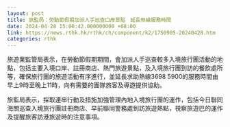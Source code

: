 ```yaml
---
layout: post
title: 旅監局：勞動節假期加派人手巡查口岸景點　延長熱線服務時間
date: 2024-04-28 15:00:42.000000000 +08:00
link: https://news.rthk.hk/rthk/ch/component/k2/1750905-20240428.htm
categories: rthk
---
```


旅遊業監管局表示，在勞動節假期期間，會加派人手巡查較多入境旅行團活動的地點，包括主要入境口岸、註冊商店、熱門旅遊景點，及入境旅行團到訪的餐飲處所等，確保旅行團的旅遊活動有序進行，並延長求助熱線3698 5900的服務時間由早上9時至晚上11時，向有需要的團隊旅客及導遊提供協助。

旅監局表示，採取連串行動及措施加強管理內地入境旅行團的運作，包括今日聯同海關巡查入境旅行團註冊商店、早前聯同警務處到訪旅遊熱點，視察旅遊巴的運作及提醒旅客訪港旅遊時的注意事項。
